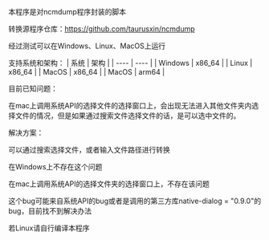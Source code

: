 本程序是对ncmdump程序封装的脚本

转换源程序仓库：https://github.com/taurusxin/ncmdump

经过测试可以在Windows、Linux、MacOS上运行

支持系统和架构：
| 系统 | 架构 |
| ---- | ---- |
| Windows | x86_64 |
| Linux | x86_64 |
| MacOS | x86_64 |
| MacOS | arm64 |

目前已知问题：

在mac上调用系统API的选择文件的选择窗口上，会出现无法进入其他文件夹内选择文件的情况，但是如果通过搜索文件选择文件的话，是可以选中文件的。

解决方案：

可以通过搜索选择文件，或者输入文件路径进行转换

在Windows上不存在这个问题

在mac上调用系统API的选择文件夹的选择窗口上，不存在该问题

这个bug可能来自系统API的bug或者是调用的第三方库native-dialog = "0.9.0"的bug，目前找不到解决办法

若Linux请自行编译本程序